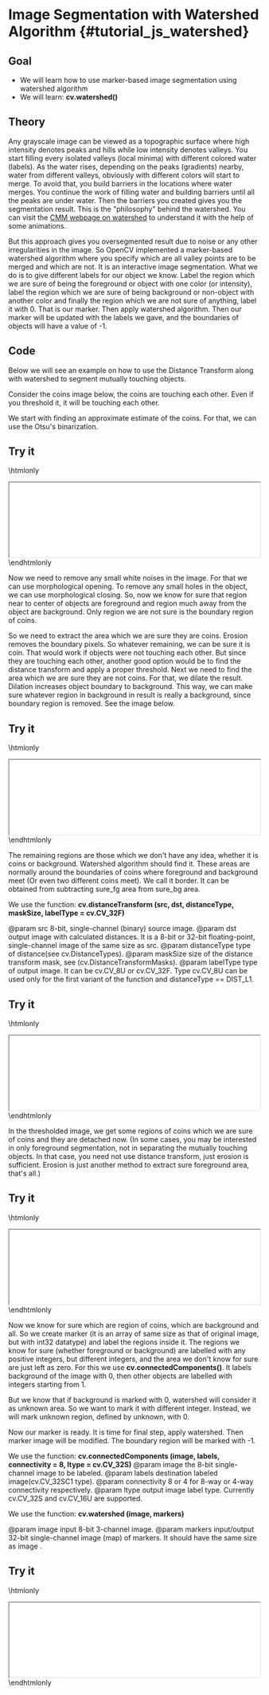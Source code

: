 Image Segmentation with Watershed Algorithm {#tutorial_js_watershed}
===========================================

Goal
----

-   We will learn how to use marker-based image segmentation using watershed algorithm
-   We will learn: **cv.watershed()**

Theory
------

Any grayscale image can be viewed as a topographic surface where high intensity denotes peaks and
hills while low intensity denotes valleys. You start filling every isolated valleys (local minima)
with different colored water (labels). As the water rises, depending on the peaks (gradients)
nearby, water from different valleys, obviously with different colors will start to merge. To avoid
that, you build barriers in the locations where water merges. You continue the work of filling water
and building barriers until all the peaks are under water. Then the barriers you created gives you
the segmentation result. This is the "philosophy" behind the watershed. You can visit the [CMM
webpage on watershed](http://cmm.ensmp.fr/~beucher/wtshed.html) to understand it with the help of
some animations.

But this approach gives you oversegmented result due to noise or any other irregularities in the
image. So OpenCV implemented a marker-based watershed algorithm where you specify which are all
valley points are to be merged and which are not. It is an interactive image segmentation. What we
do is to give different labels for our object we know. Label the region which we are sure of being
the foreground or object with one color (or intensity), label the region which we are sure of being
background or non-object with another color and finally the region which we are not sure of
anything, label it with 0. That is our marker. Then apply watershed algorithm. Then our marker will
be updated with the labels we gave, and the boundaries of objects will have a value of -1.

Code
----

Below we will see an example on how to use the Distance Transform along with watershed to segment
mutually touching objects.

Consider the coins image below, the coins are touching each other. Even if you threshold it, it will
be touching each other.

We start with finding an approximate estimate of the coins. For that, we can use the Otsu's
binarization.

Try it
------

\htmlonly
<iframe src="js_watershed_threshold.html" width="100%"
        onload="this.style.height=this.contentDocument.body.scrollHeight +'px';">
</iframe>
\endhtmlonly

Now we need to remove any small white noises in the image. For that we can use morphological
opening. To remove any small holes in the object, we can use morphological closing. So, now we know
for sure that region near to center of objects are foreground and region much away from the object
are background. Only region we are not sure is the boundary region of coins.

So we need to extract the area which we are sure they are coins. Erosion removes the boundary
pixels. So whatever remaining, we can be sure it is coin. That would work if objects were not
touching each other. But since they are touching each other, another good option would be to find
the distance transform and apply a proper threshold. Next we need to find the area which we are sure
they are not coins. For that, we dilate the result. Dilation increases object boundary to
background. This way, we can make sure whatever region in background in result is really a
background, since boundary region is removed. See the image below.

Try it
------

\htmlonly
<iframe src="js_watershed_background.html" width="100%"
        onload="this.style.height=this.contentDocument.body.scrollHeight +'px';">
</iframe>
\endhtmlonly

The remaining regions are those which we don't have any idea, whether it is coins or background.
Watershed algorithm should find it. These areas are normally around the boundaries of coins where
foreground and background meet (Or even two different coins meet). We call it border. It can be
obtained from subtracting sure_fg area from sure_bg area.

We use the function: **cv.distanceTransform (src, dst, distanceType, maskSize, labelType = cv.CV_32F)**

@param src           8-bit, single-channel (binary) source image.
@param dst           output image with calculated distances. It is a 8-bit or 32-bit floating-point, single-channel image of the same size as src.
@param distanceType  type of distance(see cv.DistanceTypes).
@param maskSize      size of the distance transform mask, see (cv.DistanceTransformMasks).
@param labelType     type of output image. It can be cv.CV_8U or cv.CV_32F. Type cv.CV_8U can be used only for the first variant of the function and distanceType == DIST_L1.

Try it
------

\htmlonly
<iframe src="js_watershed_distanceTransform.html" width="100%"
        onload="this.style.height=this.contentDocument.body.scrollHeight +'px';">
</iframe>
\endhtmlonly

In the thresholded image, we get some regions of coins which we are sure of coins
and they are detached now. (In some cases, you may be interested in only foreground segmentation,
not in separating the mutually touching objects. In that case, you need not use distance transform,
just erosion is sufficient. Erosion is just another method to extract sure foreground area, that's
all.)

Try it
------

\htmlonly
<iframe src="js_watershed_foreground.html" width="100%"
        onload="this.style.height=this.contentDocument.body.scrollHeight +'px';">
</iframe>
\endhtmlonly

Now we know for sure which are region of coins, which are background and all. So we create marker
(it is an array of same size as that of original image, but with int32 datatype) and label the
regions inside it. The regions we know for sure (whether foreground or background) are labelled with
any positive integers, but different integers, and the area we don't know for sure are just left as
zero. For this we use **cv.connectedComponents()**. It labels background of the image with 0, then
other objects are labelled with integers starting from 1.

But we know that if background is marked with 0, watershed will consider it as unknown area. So we
want to mark it with different integer. Instead, we will mark unknown region, defined by unknown,
with 0.

Now our marker is ready. It is time for final step, apply watershed. Then marker image will be
modified. The boundary region will be marked with -1.

We use the function: **cv.connectedComponents (image, labels, connectivity = 8, ltype = cv.CV_32S)**
@param image         the 8-bit single-channel image to be labeled.
@param labels        destination labeled image(cv.CV_32SC1 type).
@param connectivity  8 or 4 for 8-way or 4-way connectivity respectively.
@param ltype         output image label type. Currently cv.CV_32S and cv.CV_16U are supported.

We use the function: **cv.watershed (image, markers)**

@param image         input 8-bit 3-channel image.
@param markers       input/output 32-bit single-channel image (map) of markers. It should have the same size as image .

Try it
------

\htmlonly
<iframe src="js_watershed_watershed.html" width="100%"
        onload="this.style.height=this.contentDocument.body.scrollHeight +'px';">
</iframe>
\endhtmlonly